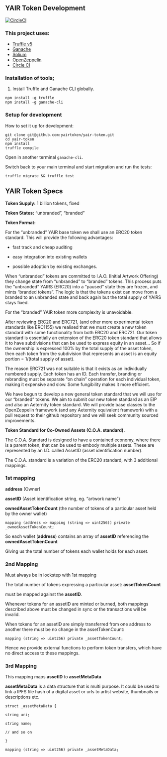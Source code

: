 ## YAIR Token Development

[![CircleCI](https://circleci.com/gh/yairtoken/yair-token.svg?style=svg&circle-token=f533de9156b9356ab04069cb5daf27fb5f8db2d3)](https://circleci.com/gh/yairtoken/yair-token)

### This project uses:
- [Truffle v5](https://truffleframework.com/)
- [Ganache](https://truffleframework.com/ganache)
- [Solium](https://github.com/duaraghav8/Solium)
- [OpenZeppelin](https://github.com/OpenZeppelin/openzeppelin-solidity)
- [Circle CI](https://circleci.com/gh/yairtoken)

### Installation of tools;

1. Install Truffle and Ganache CLI globally.

```
npm install -g truffle
npm install -g ganache-cli
```

### Setup for development

How to set it up for development:

```
git clone git@github.com:yairtoken/yair-token.git
cd yair-token
npm install
truffle compile
```

Open in another terminal `ganache-cli`.

Switch back to your main terminal and start migration and run the tests:

```
truffle migrate && truffle test
```


## YAIR Token Specs




**Token Supply:** 1 billion tokens, fixed



**Token States:** “unbranded”, “branded”



**Token Format:**



For the “unbranded” YAIR base token we shall use an ERC20 token standard. This will provide the following advantages:

-   fast track and cheap auditing

-   easy integration into existing wallets

-   possible adoption by existing exchanges.




When “unbranded” tokens are committed to I.A.O. (Initial Artwork Offering) they change state from “unbranded” to “branded” tokens. This process puts the “unbranded” YAIRS (ERC20) into a “paused” state they are frozen, and mints “branded tokens”. The logic is that the tokens exist can move from a branded to an unbranded state and back again but the total supply of YAIRS stays fixed.

For the “branded” YAIR token more complexity is unavoidable.

After reviewing ERC20 and ERC721, (and other more experimental token standards like ERC1155) we realised that we must create a new token standard with some functionality from both ERC20 and ERC721. Our token standard is essentially an extension of the ERC20 token standard that allows it to have subdivisions that can be used to express equity in an asset… So if the ownership is expressed 100% by the total supply of the asset token, then each token from the subdivision that represents an asset is an equity portion = 1/(total supply of asset).



The reason ERC721 was not suitable is that it exists as an individually numbered supply. Each token has an ID. Each transfer, branding or rebranding must be separate “on chain” operation for each individual token, making it expensive and slow. Some fungibility makes it more efficient.



We have begun to develop a new general token standard that we will use for our “branded” tokens. We aim to submit our new token standard as an EIP and also an Aeternity token standard. We will provide base classes to the OpenZeppelin framework (and any Aeternity equivalent framework) with a pull request to their github repository and we will seek community sourced improvements.



**Token Standard for Co-Owned Assets (C.O.A. standard).**



The C.O.A. Standard is designed to have a contained economy, where there is a parent token, that can be used to embody multiple assets. These are represented by an I.D. called AssetID (asset identification number).



The C.O.A. standard is a variation of the ERC20 standard, with 3 additional mappings.

### 1st mapping



**address** (Owner)

**assetID** (Asset identification string, eg. “artwork name”)

**ownedAssetTokenCount** (the number of tokens of a particular asset held by the owner wallet)



    mapping (address => mapping (string => uint256)) private _ownedAssetTokenCount;



So each wallet (**address**) contains an array of **assetID** referencing the **ownedAssetTokenCount**



Giving us the total number of tokens each wallet holds for each asset.

### 2nd Mapping

Must always be in lockstep with 1st mapping

The total number of tokens expressing a particular asset: **assetTokenCount**



must be mapped against the **assetID**.



Whenever tokens for an assetID are minted or burned, both mappings described above must be changed in sync or the transactions will be invalid.



When tokens for an assetID are simply transferred from one address to another there must be no change in the assetTokenCount:



    mapping (string => uint256) private _assetTokenCount;



Hence we provide external functions to perform token transfers, which have no direct access to these mappings.

### 3rd Mapping



This mapping maps **assetID** to **assetMetaData**



**assetMetaData** is a data structure that is multi purpose. It could be used to link a IPFS file hash of a digital asset or urls to artist website, thumbnails or descriptions etc.



    struct _assetMetaData {

    string uri;

    string name;

    // and so on

    }

    mapping (string => uint256) private _assetMetaData;
